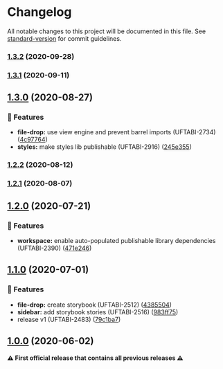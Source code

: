 # Changelog

All notable changes to this project will be documented in this file. See [standard-version](https://github.com/conventional-changelog/standard-version) for commit guidelines.

### [1.3.2](///compare/v1.6.0...v1.3.2) (2020-09-28)

### [1.3.1](///compare/v1.5.0...v1.3.1) (2020-09-11)

## [1.3.0](///compare/v1.4.0...v1.3.0) (2020-08-27)


### 🎸 Features

* **file-drop:** use view engine and prevent barrel imports (UFTABI-2734) ([4c97764](///commit/4c97764c974c74f9eec81cb70d627ad51c0aa2db))
* **styles:** make styles lib publishable (UFTABI-2916) ([245e355](///commit/245e355c6de4dafff18bdf03301074adb41669c3))

### [1.2.2](///compare/v1.3.0...v1.2.2) (2020-08-12)

### [1.2.1](///compare/v1.2.0...v1.2.1) (2020-08-07)

## [1.2.0](///compare/v1.1.0...v1.2.0) (2020-07-21)


### 🎸 Features

* **workspace:** enable auto-populated publishable library dependencies (UFTABI-2390) ([471e246](///commit/471e246144837957500060590020b380a0940c39))

## [1.1.0](///compare/v0.5.0...v1.1.0) (2020-07-01)


### 🎸 Features

* **file-drop:** create storybook (UFTABI-2512) ([4385504](///commit/4385504e3d79f4145b3d1831fe5d01297b19c4c1))
* **sidebar:** add storybook stories (UFTABI-2516) ([983ff75](///commit/983ff7543a52c564b3b60c5d02f2b438a3a19fa1))
* release v1 (UFTABI-2483) ([79c1ba7](///commit/79c1ba7c6c1af8ccd909083d91fffbe0ae017ebb))

## [1.0.0](///compare/v0.5.0...v1.0.0) (2020-06-02)

**⚠ First official release that contains all previous releases ⚠**